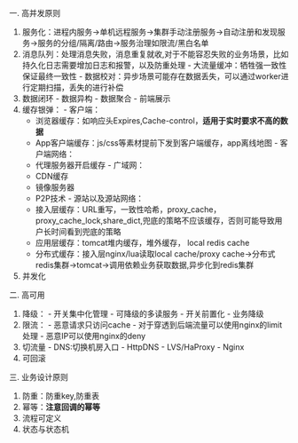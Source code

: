 一. 高并发原则
  1. 服务化：进程内服务->单机远程服务->集群手动注册服务->自动注册和发现服务->服务的分组/隔离/路由->服务治理如限流/黑白名单
  2. 消息队列：处理消息失败，消息重复就收,对于不能容忍失败的业务场景，比如持久化日志需要增加日志和报警，以及防重处理
    - 大流量缓冲：牺牲强一致性保证最终一致性
    - 数据校对：异步场景可能存在数据丢失，可以通过worker进行定期扫描，丢失的进行补偿
  3. 数据闭环
    - 数据异构
    - 数据聚合
    - 前端展示
  4. 缓存银弹：
    - 客户端：
      - 浏览器缓存：如响应头Expires,Cache-control，**适用于实时要求不高的数据**
      - App客户端缓存：js/css等素材提前下发到客户端缓存，app离线地图
    - 客户端网络：
      - 代理服务器开启缓存
    - 广域网：
      - CDN缓存
      - 镜像服务器
      - P2P技术
    - 源站以及源站网络：
      - 接入层缓存：URL重写，一致性哈希，proxy_cache，proxy_cache_lock,share_dict,兜底的策略不应该缓存，否则可能导致用户长时间看到兜底的策略
      - 应用层缓存：tomcat堆内缓存，堆外缓存， local redis cache
      - 分布式缓存：接入层nginx/lua读取local cache/proxy cache->分布式redis集群->tomcat->调用依赖业务获取数据,异步化到redis集群
  5. 并发化

 二. 高可用
  1. 降级：
    - 开关集中化管理
    - 可降级的多读服务
    - 开关前置化
    - 业务降级
  2. 限流：
    - 恶意请求只访问cache
    - 对于穿透到后端流量可以使用nginx的limit处理
    - 恶意IP可以使用nginx的deny
  3. 切流量
    - DNS:切换机房入口
    - HttpDNS
    - LVS/HaProxy
    - Nginx
  4. 可回滚
  
三. 业务设计原则
  1. 防重：防重key,防重表
  2. 幂等：**注意回调的幂等**
  3. 流程可定义
  4. 状态与状态机
  
